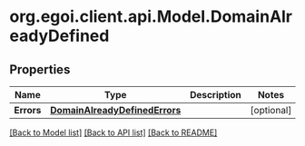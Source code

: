 
# org.egoi.client.api.Model.DomainAlreadyDefined

## Properties

Name | Type | Description | Notes
------------ | ------------- | ------------- | -------------
**Errors** | [**DomainAlreadyDefinedErrors**](DomainAlreadyDefinedErrors.md) |  | [optional] 

[[Back to Model list]](../README.md#documentation-for-models)
[[Back to API list]](../README.md#documentation-for-api-endpoints)
[[Back to README]](../README.md)

